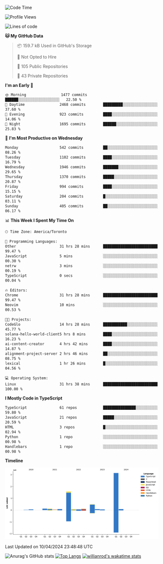 <!--START_SECTION:waka-->
![Code Time](http://img.shields.io/badge/Code%20Time-1%2C414%20hrs%2042%20mins-blue)

![Profile Views](http://img.shields.io/badge/Profile%20Views-0-blue)

![Lines of code](https://img.shields.io/badge/From%20Hello%20World%20I%27ve%20Written-6.0%20million%20lines%20of%20code-blue)

**🐱 My GitHub Data** 

> 📦 159.7 kB Used in GitHub's Storage 
 > 
> 🚫 Not Opted to Hire
 > 
> 📜 105 Public Repositories 
 > 
> 🔑 43 Private Repositories 
 > 
**I'm an Early 🐤** 

```text
🌞 Morning                1477 commits        ██████░░░░░░░░░░░░░░░░░░░   22.50 % 
🌆 Daytime                2468 commits        █████████░░░░░░░░░░░░░░░░   37.60 % 
🌃 Evening                923 commits         ████░░░░░░░░░░░░░░░░░░░░░   14.06 % 
🌙 Night                  1695 commits        ██████░░░░░░░░░░░░░░░░░░░   25.83 % 
```
📅 **I'm Most Productive on Wednesday** 

```text
Monday                   542 commits         ██░░░░░░░░░░░░░░░░░░░░░░░   08.26 % 
Tuesday                  1102 commits        ████░░░░░░░░░░░░░░░░░░░░░   16.79 % 
Wednesday                1946 commits        ███████░░░░░░░░░░░░░░░░░░   29.65 % 
Thursday                 1370 commits        █████░░░░░░░░░░░░░░░░░░░░   20.87 % 
Friday                   994 commits         ████░░░░░░░░░░░░░░░░░░░░░   15.15 % 
Saturday                 204 commits         █░░░░░░░░░░░░░░░░░░░░░░░░   03.11 % 
Sunday                   405 commits         ██░░░░░░░░░░░░░░░░░░░░░░░   06.17 % 
```


📊 **This Week I Spent My Time On** 

```text
🕑︎ Time Zone: America/Toronto

💬 Programming Languages: 
Other                    31 hrs 28 mins      █████████████████████████   99.47 % 
JavaScript               5 mins              ░░░░░░░░░░░░░░░░░░░░░░░░░   00.30 % 
netrw                    3 mins              ░░░░░░░░░░░░░░░░░░░░░░░░░   00.19 % 
TypeScript               0 secs              ░░░░░░░░░░░░░░░░░░░░░░░░░   00.04 % 

🔥 Editors: 
Chrome                   31 hrs 28 mins      █████████████████████████   99.47 % 
Neovim                   10 mins             ░░░░░░░░░░░░░░░░░░░░░░░░░   00.53 % 

🐱‍💻 Projects: 
CodeGlo                  14 hrs 28 mins      ███████████░░░░░░░░░░░░░░   45.77 % 
solana-hello-world-client5 hrs 8 mins        ████░░░░░░░░░░░░░░░░░░░░░   16.23 % 
ai-content-creator       4 hrs 42 mins       ████░░░░░░░░░░░░░░░░░░░░░   14.87 % 
alignment-project-server 2 hrs 46 mins       ██░░░░░░░░░░░░░░░░░░░░░░░   08.75 % 
lexical                  1 hr 26 mins        █░░░░░░░░░░░░░░░░░░░░░░░░   04.56 % 

💻 Operating System: 
Linux                    31 hrs 38 mins      █████████████████████████   100.00 % 
```

**I Mostly Code in TypeScript** 

```text
TypeScript               61 repos            ███████████████░░░░░░░░░░   59.80 % 
JavaScript               21 repos            █████░░░░░░░░░░░░░░░░░░░░   20.59 % 
HTML                     3 repos             █░░░░░░░░░░░░░░░░░░░░░░░░   02.94 % 
Python                   1 repo              ░░░░░░░░░░░░░░░░░░░░░░░░░   00.98 % 
Handlebars               1 repo              ░░░░░░░░░░░░░░░░░░░░░░░░░   00.98 % 
```



**Timeline**

![Lines of Code chart](https://raw.githubusercontent.com/wise-introvert/wise-introvert/master/assets/bar_graph.png)


 Last Updated on 10/04/2024 23:48:48 UTC
<!--END_SECTION:waka-->

![Anurag's GitHub stats](https://github-readme-stats.vercel.app/api?username=wise-introvert&count_private=true&show_icons=true)
[![Top Langs](https://github-readme-stats.vercel.app/api/top-langs/?username=wise-introvert&langs_count=10)](https://github.com/anuraghazra/github-readme-stats)
[![willianrod's wakatime stats](https://github-readme-stats.vercel.app/api/wakatime?username=wiseintrovert)](https://github.com/anuraghazra/github-readme-stats)
